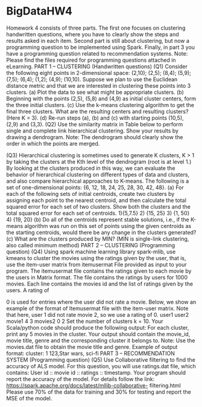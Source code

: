 # BigDataHW4

Homework 4 consists of three parts. The first one focuses on clustering handwritten questions, where you have to clearly show the steps and results asked in each item. Second part is still about clustering, but now a programming question to be implemented using Spark. Finally, in part 3 you have a programming question related to recommendation systems.
Note: Please find the files required for programming questions attached in eLearning.
PART 1 – CLUSTERING (Handwritten questions)
(Q1) Consider the following eight points in 2-dimensional space:
(2,10); (2,5); (8,4); (5,9); (7,5); (6,4); (1,2); (4,9); (10,10).
Suppose we plan to use the Euclidean distance metric and that we are interested in clustering these points into 3 clusters.
(a) Plot the data to see what might be appropriate clusters.
(b) Beginning with the points (2,5), (5,8) and (4,9) as initial cluster centers,
form the three initial clusters.
(c) Use the k-means clustering algorithm to get the final three clusters. What
are the resulting centers and resulting clusters? (Here K = 3).
(d) Re-run steps (a), (b) and (c) with starting points (10,5), (2,9) and (3,3).
(Q2) Use the similarity matrix in Table below to perform single and complete link hierarchical clustering. Show your results by drawing a dendrogram.
Note: The dendrogram should clearly show the order in which the points are merged.
 
 (Q3) Hierarchical clustering is sometimes used to generate K clusters, K > 1 by taking the clusters at the Kth level of the dendrogram (root is at level 1.)
By looking at the clusters produced in this way, we can evaluate the behavior of hierarchical clustering on different types of data and clusters, and also compare hierarchical approaches to K-means.
The following is a set of one-dimensional points: {6, 12, 18, 24, 25, 28, 30, 42, 48}.
(a) For each of the following sets of initial centroids, create two clusters by assigning each point to the nearest centroid, and then calculate the total squared error for each set of two clusters.
Show both the clusters and the total squared error for each set of centroids.
1){5,7.5} 2) {15, 25} 3) {1, 50} 4) {19, 20}
(b) Do all of the centroids represent stable solutions, i.e., if the K-means algorithm was run on this set of points using the given centroids as the starting centroids, would there be any change in the clusters generated?
(c) What are the clusters produced by MIN? (MIN is single-link clustering, also called minimum method)
PART 2 – CLUSTERING (Programming question)
(Q4) Using spark machine learning library spark-mlib, use kmeans to cluster the movies using the ratings given by the user, that is, use the item-user matrix from itemusermat File provided as input to your program.
The itemusermat file contains the ratings given to each movie by the users in Matrix format. The file contains the ratings by users for 1000 movies.
Each line contains the movies id and the list of ratings given by the users. A rating of

0 is used for entries where the user did not rate a movie.
Below, we show an example of the format of Itemusermat file with the item-user matrix. Note that here, user 1 did not rate movie 2, so we use a rating of 0.
       user1 user2
          movie1 4 3
          movies2 0 2
      Set the number of clusters k = 10.
Your Scala/python code should produce the following output: For each cluster, print any 5 movies in the cluster. Your output should contain the movie_id, movie title, genre and the corresponding cluster it belongs to.
Note: Use the movies.dat file to obtain the movie title and genre.
Example of output format:
cluster: 1
123,Star wars, sci-fi
PART 3 – RECOMMENDATION SYSTEM (Programming question)
(Q5) Use Collaborative filtering to find the accuracy of ALS model. For this question, you will use ratings.dat file, which contains: User id :: movie id :: ratings :: timestamp.
Your program should report the accuracy of the model.
For details follow the link: https://spark.apache.org/docs/latest/mllib-collaborative- filtering.html
Please use 70% of the data for training and 30% for testing and report the MSE of the model.
